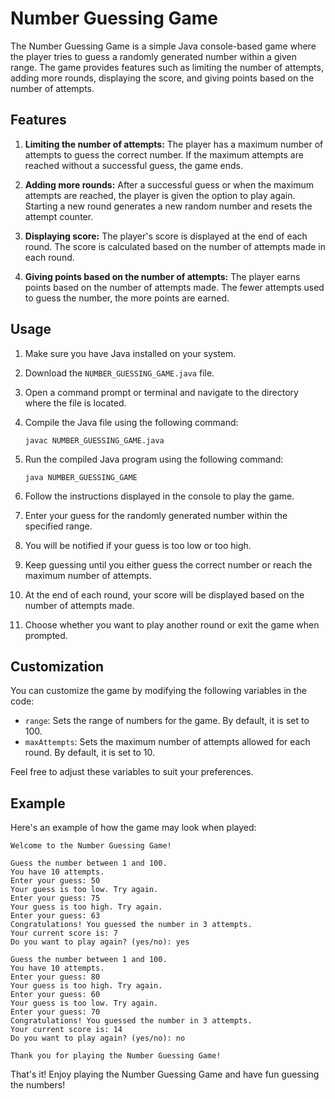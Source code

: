 # Number Guessing Game

The Number Guessing Game is a simple Java console-based game where the player tries to guess a randomly generated number within a given range. The game provides features such as limiting the number of attempts, adding more rounds, displaying the score, and giving points based on the number of attempts.

## Features

1. **Limiting the number of attempts:** The player has a maximum number of attempts to guess the correct number. If the maximum attempts are reached without a successful guess, the game ends.

2. **Adding more rounds:** After a successful guess or when the maximum attempts are reached, the player is given the option to play again. Starting a new round generates a new random number and resets the attempt counter.

3. **Displaying score:** The player's score is displayed at the end of each round. The score is calculated based on the number of attempts made in each round.

4. **Giving points based on the number of attempts:** The player earns points based on the number of attempts made. The fewer attempts used to guess the number, the more points are earned.

## Usage

1. Make sure you have Java installed on your system.

2. Download the `NUMBER_GUESSING_GAME.java` file.

3. Open a command prompt or terminal and navigate to the directory where the file is located.

4. Compile the Java file using the following command:
   ```
   javac NUMBER_GUESSING_GAME.java
   ```

5. Run the compiled Java program using the following command:
   ```
   java NUMBER_GUESSING_GAME
   ```

6. Follow the instructions displayed in the console to play the game.

7. Enter your guess for the randomly generated number within the specified range.

8. You will be notified if your guess is too low or too high.

9. Keep guessing until you either guess the correct number or reach the maximum number of attempts.

10. At the end of each round, your score will be displayed based on the number of attempts made.

11. Choose whether you want to play another round or exit the game when prompted.

## Customization

You can customize the game by modifying the following variables in the code:

- `range`: Sets the range of numbers for the game. By default, it is set to 100.
- `maxAttempts`: Sets the maximum number of attempts allowed for each round. By default, it is set to 10.

Feel free to adjust these variables to suit your preferences.

## Example

Here's an example of how the game may look when played:

```
Welcome to the Number Guessing Game!

Guess the number between 1 and 100.
You have 10 attempts.
Enter your guess: 50
Your guess is too low. Try again.
Enter your guess: 75
Your guess is too high. Try again.
Enter your guess: 63
Congratulations! You guessed the number in 3 attempts.
Your current score is: 7
Do you want to play again? (yes/no): yes

Guess the number between 1 and 100.
You have 10 attempts.
Enter your guess: 80
Your guess is too high. Try again.
Enter your guess: 60
Your guess is too low. Try again.
Enter your guess: 70
Congratulations! You guessed the number in 3 attempts.
Your current score is: 14
Do you want to play again? (yes/no): no

Thank you for playing the Number Guessing Game!
```

That's it! Enjoy playing the Number Guessing Game and have fun guessing the numbers!
